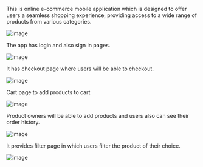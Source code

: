 This is online e-commerce mobile application which is designed to offer users a seamless shopping experience,
providing access to a wide range of products from various categories. 



![image](https://github.com/etsuamb/E-commerce-app/assets/150803173/4e7e4e44-b562-4cc8-83f8-c9593be389d4)


The app has login and also sign in pages.



![image](https://github.com/etsuamb/E-commerce-app/assets/150803173/2fd90864-a815-4ce6-8431-c9e4f44e40d9)



It has checkout page where users will be able to checkout.


![image](https://github.com/etsuamb/E-commerce-app/assets/150803173/503fbafb-1961-44b2-8140-c9b2db14e304)


Cart page to add products to cart

![image](https://github.com/etsuamb/E-commerce-app/assets/150803173/04416788-f4c6-4649-97ab-6c593529b007)


Product owners will be able to add products and users also can see their order history.





![image](https://github.com/etsuamb/E-commerce-app/assets/150803173/c08cb1f3-56ab-4b0e-a071-a471bf164dfe)


It provides filter page in which users filter the product of their choice.


![image](https://github.com/etsuamb/E-commerce-app/assets/150803173/20ee1d6b-8e3f-4195-a29e-d304d9b55b7d)




